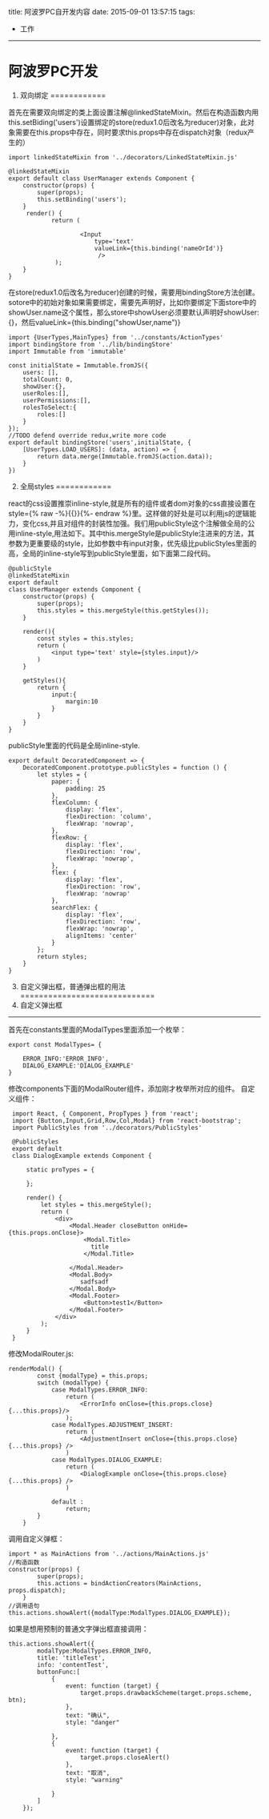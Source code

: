 title: 阿波罗PC自开发内容 
date: 2015-09-01 13:57:15
tags:
 - 工作
---

阿波罗PC开发
=============

1. 双向绑定
============

首先在需要双向绑定的类上面设置注解@linkedStateMixin。然后在构造函数内用this.setBiding('users')设置绑定的store(redux1.0后改名为reducer)对象，此对象需要在this.props中存在，同时要求this.props中存在dispatch对象（redux产生的）

    import linkedStateMixin from '../decorators/LinkedStateMixin.js'
    
    @linkedStateMixin
    export default class UserManager extends Component {
        constructor(props) {
            super(props);
            this.setBinding('users');
        }
         render() {               
                return (
                    
                        <Input
                            type='text'
                            valueLink={this.binding('nameOrId')}
                             />
                 );
        }
    }
在store(redux1.0后改名为reducer)创建的时候，需要用bindingStore方法创建。sotore中的初始对象如果需要绑定，需要先声明好，比如你要绑定下面store中的showUser.name这个属性，那么store中showUser必须要默认声明好showUser:{}，然后valueLink={this.binding("showUser,name")}

    import {UserTypes,MainTypes} from '../constants/ActionTypes'
    import bindingStore from '../lib/bindingStore'
    import Immutable from 'immutable'
    
    const initialState = Immutable.fromJS({
        users: [],
        totalCount: 0,
        showUser:{},
        userRoles:[],
        userPermissions:[],
        rolesToSelect:{
            roles:[]
        }
    });
    //TODO defend override redux,write more code
    export default bindingStore('users',initialState, {
        [UserTypes.LOAD_USERS]: (data, action) => {
            return data.merge(Immutable.fromJS(action.data));
        }
    })
    
2. 全局styles
============

react的css设置推崇inline-style,就是所有的组件或者dom对象的css直接设置在style={% raw -%}{{}}{%- endraw %}里。这样做的好处是可以利用js的逻辑能力，变化css,并且对组件的封装性加强。我们用publicStyle这个注解做全局的公用inline-style,用法如下。其中this.mergeStyle是publicStyle注进来的方法，其参数为更重要级的style，比如参数中有input对象，优先级比publicStyles里面的高，全局的inline-style写到publicStyle里面，如下面第二段代码。

    @publicStyle
    @linkedStateMixin
    export default
    class UserManager extends Component {
        constructor(props) {
            super(props);            
            this.styles = this.mergeStyle(this.getStyles());
        }
        
        render(){
            const styles = this.styles;
            return (
                <input type='text' style={styles.input}/>
            )
        }
        
        getStyles(){
            return {
                input:{
                    margin:10
                }
            }
        }
    }
    
publicStyle里面的代码是全局inline-style.   
    
    export default DecoratedComponent => {
        DecoratedComponent.prototype.publicStyles = function () {
            let styles = {
                paper: {
                    padding: 25
                },
                flexColumn: {
                    display: 'flex',
                    flexDirection: 'column',
                    flexWrap: 'nowrap',
                },
                flexRow: {
                    display: 'flex',
                    flexDirection: 'row',
                    flexWrap: 'nowrap',
                },
                flex: {
                    display: 'flex',
                    flexDirection: 'row',
                    flexWrap: 'nowrap'
                },
                searchFlex: {
                    display: 'flex',
                    flexDirection: 'row',
                    flexWrap: 'nowrap',
                    alignItems: 'center'
                }
            };
            return styles;
        }
    }
    
3. 自定义弹出框，普通弹出框的用法
=============================
1. 自定义弹出框
--------------
首先在constants里面的ModalTypes里面添加一个枚举：

    export const ModalTypes= {
    
        ERROR_INFO:'ERROR_INFO',
        DIALOG_EXAMPLE:'DIALOG_EXAMPLE'
    }

修改components下面的ModalRouter组件，添加刚才枚举所对应的组件。
自定义组件：

     import React, { Component, PropTypes } from 'react';
     import {Button,Input,Grid,Row,Col,Modal} from 'react-bootstrap';
     import PublicStyles from '../decorators/PublicStyles'
     
     @PublicStyles
     export default
     class DialogExample extends Component {
     
         static proTypes = {
     
         };
     
         render() {
             let styles = this.mergeStyle();
             return (
                 <div>
                     <Modal.Header closeButton onHide={this.props.onClose}>
                         <Modal.Title>
                           title
                         </Modal.Title>
     
                     </Modal.Header>
                     <Modal.Body>
                        sadfsadf
                     </Modal.Body>
                     <Modal.Footer>
                         <Button>test1</Button>
                     </Modal.Footer>
                 </div>
             );
         }
     }
     
修改ModalRouter.js:

    renderModal() {
            const {modalType} = this.props;
            switch (modalType) {
                case ModalTypes.ERROR_INFO:
                    return (
                        <ErrorInfo onClose={this.props.close} {...this.props}/>
                    );
                case ModalTypes.ADJUSTMENT_INSERT:
                    return (
                        <AdjustmentInsert onClose={this.props.close} {...this.props} />
                    )
                case ModalTypes.DIALOG_EXAMPLE:
                    return (
                        <DialogExample onClose={this.props.close} {...this.props} />
                    )
    
                default :
                    return;
            }
        }
        
调用自定义弹框：

    import * as MainActions from '../actions/MainActions.js'
    //构造函数
    constructor(props) {
            super(props);
            this.actions = bindActionCreators(MainActions, props.dispatch);
        }
    //调用语句
    this.actions.showAlert({modalType:ModalTypes.DIALOG_EXAMPLE});

如果是想用预制的普通文字弹出框直接调用：

    this.actions.showAlert({
            modalType:ModalTypes.ERROR_INFO,
            title: 'titleTest',
            info: 'contentTest',
            buttonFunc:[
                {
                    event: function (target) {
                        target.props.drawbackScheme(target.props.scheme, btn);
                    },
                    text: "确认",
                    style: "danger"
    
                },
                {
                    event: function (target) {
                        target.props.closeAlert()
                    },
                    text: "取消",
                    style: "warning"
    
                }
            ]
        });